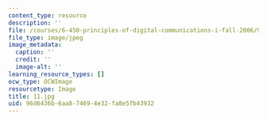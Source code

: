 ```yaml
---
content_type: resource
description: ''
file: /courses/6-450-principles-of-digital-communications-i-fall-2006/96d6436b6aa874694e32fa8e5fb43932_11.jpg
file_type: image/jpeg
image_metadata:
  caption: ''
  credit: ''
  image-alt: ''
learning_resource_types: []
ocw_type: OCWImage
resourcetype: Image
title: 11.jpg
uid: 96d6436b-6aa8-7469-4e32-fa8e5fb43932
---
```

